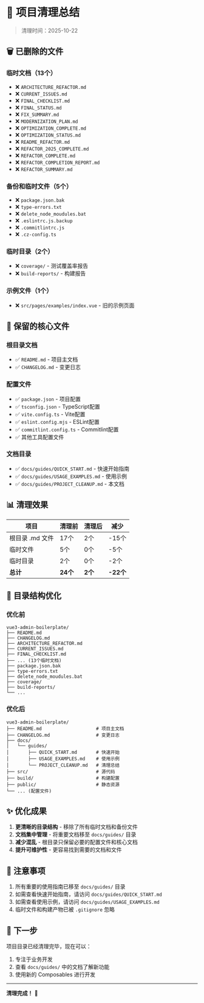 # 📁 项目清理总结

> 清理时间：2025-10-22

## 🗑️ 已删除的文件

### 临时文档（13个）
- ❌ `ARCHITECTURE_REFACTOR.md`
- ❌ `CURRENT_ISSUES.md`
- ❌ `FINAL_CHECKLIST.md`
- ❌ `FINAL_STATUS.md`
- ❌ `FIX_SUMMARY.md`
- ❌ `MODERNIZATION_PLAN.md`
- ❌ `OPTIMIZATION_COMPLETE.md`
- ❌ `OPTIMIZATION_STATUS.md`
- ❌ `README_REFACTOR.md`
- ❌ `REFACTOR_2025_COMPLETE.md`
- ❌ `REFACTOR_COMPLETE.md`
- ❌ `REFACTOR_COMPLETION_REPORT.md`
- ❌ `REFACTOR_SUMMARY.md`

### 备份和临时文件（5个）
- ❌ `package.json.bak`
- ❌ `type-errors.txt`
- ❌ `delete_node_moudules.bat`
- ❌ `.eslintrc.js.backup`
- ❌ `.commitlintrc.js`
- ❌ `.cz-config.ts`

### 临时目录（2个）
- ❌ `coverage/` - 测试覆盖率报告
- ❌ `build-reports/` - 构建报告

### 示例文件（1个）
- ❌ `src/pages/examples/index.vue` - 旧的示例页面

## 📂 保留的核心文件

### 根目录文档
- ✅ `README.md` - 项目主文档
- ✅ `CHANGELOG.md` - 变更日志

### 配置文件
- ✅ `package.json` - 项目配置
- ✅ `tsconfig.json` - TypeScript配置
- ✅ `vite.config.ts` - Vite配置
- ✅ `eslint.config.mjs` - ESLint配置
- ✅ `commitlint.config.ts` - Commitlint配置
- ✅ 其他工具配置文件

### 文档目录
- ✅ `docs/guides/QUICK_START.md` - 快速开始指南
- ✅ `docs/guides/USAGE_EXAMPLES.md` - 使用示例
- ✅ `docs/guides/PROJECT_CLEANUP.md` - 本文档

## 📊 清理效果

| 项目 | 清理前 | 清理后 | 减少 |
|------|--------|--------|------|
| 根目录 .md 文件 | 17个 | 2个 | -15个 |
| 临时文件 | 5个 | 0个 | -5个 |
| 临时目录 | 2个 | 0个 | -2个 |
| **总计** | **24个** | **2个** | **-22个** |

## 🎯 目录结构优化

### 优化前
```
vue3-admin-boilerplate/
├── README.md
├── CHANGELOG.md
├── ARCHITECTURE_REFACTOR.md
├── CURRENT_ISSUES.md
├── FINAL_CHECKLIST.md
├── ... (13个临时文档)
├── package.json.bak
├── type-errors.txt
├── delete_node_moudules.bat
├── coverage/
├── build-reports/
└── ...
```

### 优化后
```
vue3-admin-boilerplate/
├── README.md                    # 项目主文档
├── CHANGELOG.md                 # 变更日志
├── docs/
│   └── guides/
│       ├── QUICK_START.md       # 快速开始
│       ├── USAGE_EXAMPLES.md    # 使用示例
│       └── PROJECT_CLEANUP.md   # 清理总结
├── src/                         # 源代码
├── build/                       # 构建配置
├── public/                      # 静态资源
└── ... (配置文件)
```

## ✨ 优化成果

1. **更清晰的目录结构** - 移除了所有临时文档和备份文件
2. **文档集中管理** - 将重要文档移至 `docs/guides/` 目录
3. **减少混乱** - 根目录只保留必要的配置文件和核心文档
4. **提升可维护性** - 更容易找到需要的文档和文件

## 📝 注意事项

1. 所有重要的使用指南已移至 `docs/guides/` 目录
2. 如需查看快速开始指南，请访问 `docs/guides/QUICK_START.md`
3. 如需查看使用示例，请访问 `docs/guides/USAGE_EXAMPLES.md`
4. 临时文件和构建产物已被 `.gitignore` 忽略

## 🚀 下一步

项目目录已经清理完毕，现在可以：
1. 专注于业务开发
2. 查看 `docs/guides/` 中的文档了解新功能
3. 使用新的 Composables 进行开发

---

**清理完成！** 🎉
